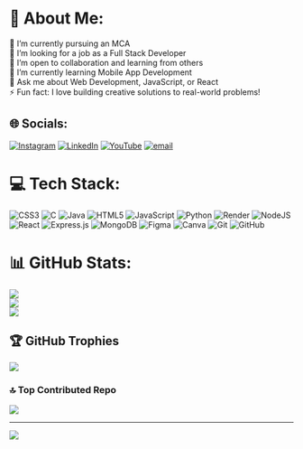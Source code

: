# 💫 About Me:
🔭 I’m currently pursuing an MCA<br>👯 I’m looking for a job as a Full Stack Developer<br>🤝 I’m open to collaboration and learning from others<br>🌱 I’m currently learning Mobile App Development<br>💬 Ask me about Web Development, JavaScript, or React<br>⚡ Fun fact: I love building creative solutions to real-world problems!


## 🌐 Socials:
[![Instagram](https://img.shields.io/badge/Instagram-%23E4405F.svg?logo=Instagram&logoColor=white)](https://instagram.com/dhinesh_143_17) [![LinkedIn](https://img.shields.io/badge/LinkedIn-%230077B5.svg?logo=linkedin&logoColor=white)](https://linkedin.com/in/dhineshwaranp) [![YouTube](https://img.shields.io/badge/YouTube-%23FF0000.svg?logo=YouTube&logoColor=white)](https://youtube.com/@@DhineshWaran.P) [![email](https://img.shields.io/badge/Email-D14836?logo=gmail&logoColor=white)](mailto:dwaranp@gmail.com) 

# 💻 Tech Stack:
![CSS3](https://img.shields.io/badge/css3-%231572B6.svg?style=flat-square&logo=css3&logoColor=white) ![C](https://img.shields.io/badge/c-%2300599C.svg?style=flat-square&logo=c&logoColor=white) ![Java](https://img.shields.io/badge/java-%23ED8B00.svg?style=flat-square&logo=openjdk&logoColor=white) ![HTML5](https://img.shields.io/badge/html5-%23E34F26.svg?style=flat-square&logo=html5&logoColor=white) ![JavaScript](https://img.shields.io/badge/javascript-%23323330.svg?style=flat-square&logo=javascript&logoColor=%23F7DF1E) ![Python](https://img.shields.io/badge/python-3670A0?style=flat-square&logo=python&logoColor=ffdd54) ![Render](https://img.shields.io/badge/Render-%46E3B7.svg?style=flat-square&logo=render&logoColor=white) ![NodeJS](https://img.shields.io/badge/node.js-6DA55F?style=flat-square&logo=node.js&logoColor=white) ![React](https://img.shields.io/badge/react-%2320232a.svg?style=flat-square&logo=react&logoColor=%2361DAFB) ![Express.js](https://img.shields.io/badge/express.js-%23404d59.svg?style=flat-square&logo=express&logoColor=%2361DAFB) ![MongoDB](https://img.shields.io/badge/MongoDB-%234ea94b.svg?style=flat-square&logo=mongodb&logoColor=white) ![Figma](https://img.shields.io/badge/figma-%23F24E1E.svg?style=flat-square&logo=figma&logoColor=white) ![Canva](https://img.shields.io/badge/Canva-%2300C4CC.svg?style=flat-square&logo=Canva&logoColor=white) ![Git](https://img.shields.io/badge/git-%23F05033.svg?style=flat-square&logo=git&logoColor=white) ![GitHub](https://img.shields.io/badge/github-%23121011.svg?style=flat-square&logo=github&logoColor=white)
# 📊 GitHub Stats:
![](https://github-readme-stats.vercel.app/api?username=2009Dhinesh&theme=blue-green&hide_border=false&include_all_commits=false&count_private=false)<br/>
![](https://nirzak-streak-stats.vercel.app/?user=2009Dhinesh&theme=blue-green&hide_border=false)<br/>
![](https://github-readme-stats.vercel.app/api/top-langs/?username=2009Dhinesh&theme=blue-green&hide_border=false&include_all_commits=false&count_private=false&layout=compact)

## 🏆 GitHub Trophies
![](https://github-profile-trophy.vercel.app/?username=2009Dhinesh&theme=radical&no-frame=true&no-bg=false&margin-w=4)

### 🔝 Top Contributed Repo
![](https://github-contributor-stats.vercel.app/api?username=2009Dhinesh&limit=5&theme=dark&combine_all_yearly_contributions=true)

---
[![](https://visitcount.itsvg.in/api?id=2009Dhinesh&icon=4&color=0)](https://visitcount.itsvg.in)

<!-- Proudly created with GPRM ( https://gprm.itsvg.in ) -->
